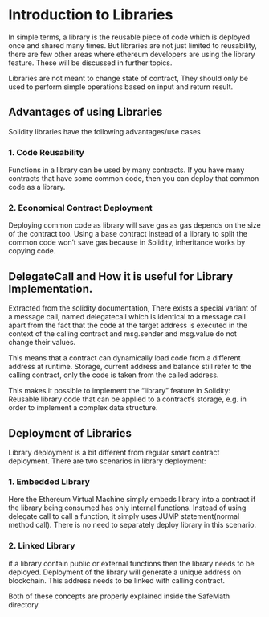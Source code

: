 # Introduction to Libraries

In simple terms, a library is the reusable piece of code which is deployed once and shared many times. But libraries are not just limited to reusability, there are few other areas where ethereum developers are using the library feature. These will be discussed in further topics.

Libraries are not meant to change state of contract, They should only be used to perform simple operations based on input and return result.

## Advantages of using Libraries

Solidity libraries have the following advantages/use cases

### 1. Code Reusability
Functions in a library can be used by many contracts. If you have many contracts that have some common code, then you can deploy that common code as a library.

### 2. Economical Contract Deployment
Deploying common code as library will save gas as gas depends on the size of the contract too. Using a base contract instead of a library to split the common code won’t save gas because in Solidity, inheritance works by copying code.

## DelegateCall and How it is useful for Library Implementation.

Extracted from the solidity documentation, 
There exists a special variant of a message call, named delegatecall which is identical to a message call apart from the fact that the code at the target address is executed in the context of the calling contract and msg.sender and msg.value do not change their values.

This means that a contract can dynamically load code from a different address at runtime. Storage, current address and balance still refer to the calling contract, only the code is taken from the called address.

This makes it possible to implement the “library” feature in Solidity: Reusable library code that can be applied to a contract’s storage, e.g. in order to implement a complex data structure.

## Deployment of Libraries

Library deployment is a bit different from regular smart contract deployment. There are two scenarios in library deployment:

### 1. Embedded Library

Here the Ethereum Virtual Machine simply embeds library into a contract if the library being consumed has only internal functions. Instead of using delegate call to call a function, it simply uses JUMP statement(normal method call). There is no need to separately deploy library in this scenario.

### 2. Linked Library
if a library contain public or external functions then the library needs to be deployed. Deployment of the library will generate a unique address on blockchain. This address needs to be linked with calling contract.

Both of these concepts are properly explained inside the SafeMath directory.